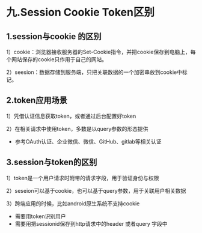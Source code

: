 # 九.Session Cookie Token区别
## 1.session与cookie 的区别
1）cookie：浏览器接收服务器的Set-Cookie指令，并把cookie保存到电脑上，每个网站保存的cookie只作用于自己的网站。

2）seesion：数据存储到服务端，只把关联数据的一个加密串放到cookie中标记。

## 2.token应用场景

1）凭借认证信息获取token，或者通过后台配置好token

2）在相关请求中使用token，多数是以query参数的形态提供

- 参考OAuth认证、企业微信、微信、GitHub、gitlab等相关认证

## 3.session与token的区别
1）token是一个用户请求时附带的请求字段，用于验证身份与权限

2）seseion可以基于cookie，也可以基于query参数，用于关联用户相关数据

3）跨端应用的时候，比如android原生系统不支持cookie
- 需要用token识别用户
- 需要用把sessionid保存到http请求中的header 或者query 字段中

